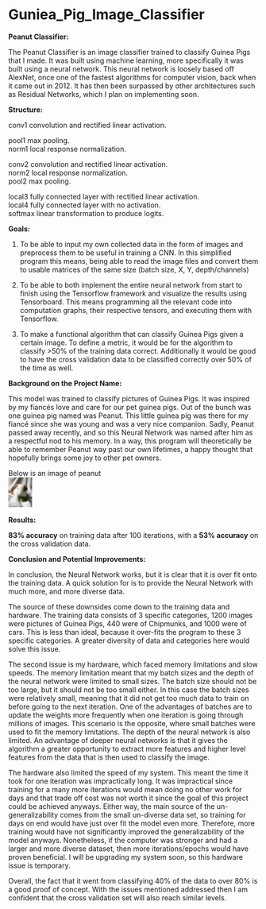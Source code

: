 # Guniea_Pig_Image_Classifier

**Peanut Classifier:**

The Peanut Classifier is an image classifier trained to classify Guinea Pigs that I made. It was built using machine learning, more specifically it was built using a neural network. This neural network is loosely based off AlexNet, once one of the fastest algorithms for computer vision, back when it came out in 2012. It has then been surpassed by other architectures such as Residual Networks, which I plan on implementing soon. 


**Structure:** 

conv1          convolution and rectified linear activation.    

pool1          max pooling.   
norm1          local response normalization.  

conv2          convolution and rectified linear activation.  
norm2          local response normalization.  
pool2          max pooling.  

local3         fully connected layer with rectified linear activation.  
local4         fully connected layer with no activation.  
softmax        linear transformation to produce logits.  
  

**Goals:**

1. To be able to input my own collected data in the form of images and preprocess them to be useful in training a CNN. In this 		simplified program this means, being  able to read the image files and convert them to usable matrices of the same size (batch size, X,  Y, depth/channels)

2. To be able to both implement the entire neural network from start to finish using the Tensorflow framework and visualize the results using Tensorboard. This means programming all the relevant code into computation graphs, their respective tensors, and executing them with Tensorflow.

3. To make a functional algorithm that can classify Guinea Pigs given a certain image. To define a metric, it would be for the algorithm to classify >50% of the training data correct. Additionally it would be good to have the cross validation data to be classified correctly over 50% of the time as well. 


**Background on the Project Name:**

This model was trained to classify pictures of Guinea Pigs. It was inspired by my fiancés love and care for our pet guinea pigs. Out of the bunch was one guinea pig named was Peanut.  This little guinea pig was there for my fiancé since she was young and was a very nice companion. Sadly, Peanut passed away recently, and so this Neural Network was named after him as a respectful nod to his memory. In a way, this program will theoretically be able to remember Peanut way past our own lifetimes, a happy thought that hopefully brings some joy to other pet owners.

Below is an image of peanut   
<img src="https://raw.githubusercontent.com/RickyAndreFlores/Guniea_Pig_Image_Classifier/master/Peanut%20-%20Copy.JPG" height="60">


**Results:**    

**83% accuracy** on training data after 100 iterations, with a **53% accuracy** on the cross validation data. 


**Conclusion and Potential Improvements:**

In conclusion, the Neural Network works, but it is clear that it is over fit onto the training data. A quick solution for is to provide the Neural Network with much more, and more diverse data. 

The source of these downsides come down to the training data and hardware. The training data consists of 3 specific categories, 1200 images were pictures of Guinea Pigs, 440 were of Chipmunks, and 1000 were of cars. This is less than ideal, because it over-fits the program to these 3 specific categories. A greater diversity of data and categories here would solve this issue. 

The second issue is my hardware,  which faced memory limitations and slow speeds. The memory limitation meant that my batch sizes and the depth of the neural network were limited to small sizes. The batch size should not be too large, but it should not be too small either. In this case the batch sizes were relatively small, meaning that it did not get too much data to train on before going to the next iteration. One of the advantages of batches are to update the weights more frequently when one iteration is going through millions of images. This scenario is the opposite, where small batches were used to fit the memory limitations. The depth of the neural network is also limited. An advantage of deeper neural networks is that it gives the algorithm a greater opportunity to extract more features and higher level features from the data that is then used to classify the image.  

The hardware also limited the speed of my system. This meant the time it took for one iteration was impractically long. It was impractical since training for a many more iterations would mean doing no other work for days and that trade off cost was not worth it since the goal of this project could be achieved anyways. Either way, the main source of the un-generalizability comes from the small un-diverse data set, so training for days on end would have just over fit the model even more. Therefore, more training would have not significantly improved the generalizability of the model anyways. Nonetheless, if the computer was stronger and had a larger and more diverse dataset, then more iterations/epochs would have proven beneficial. I will be upgrading my system soon, so this hardware issue is temporary.

Overall, the fact that it went from classifying 40% of the data to over 80% is a good proof of concept. With the issues mentioned addressed then I am confident that the cross validation set will also reach similar levels. 

